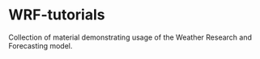 # WRF-tutorials
Collection of material demonstrating usage of the Weather Research and Forecasting model.
